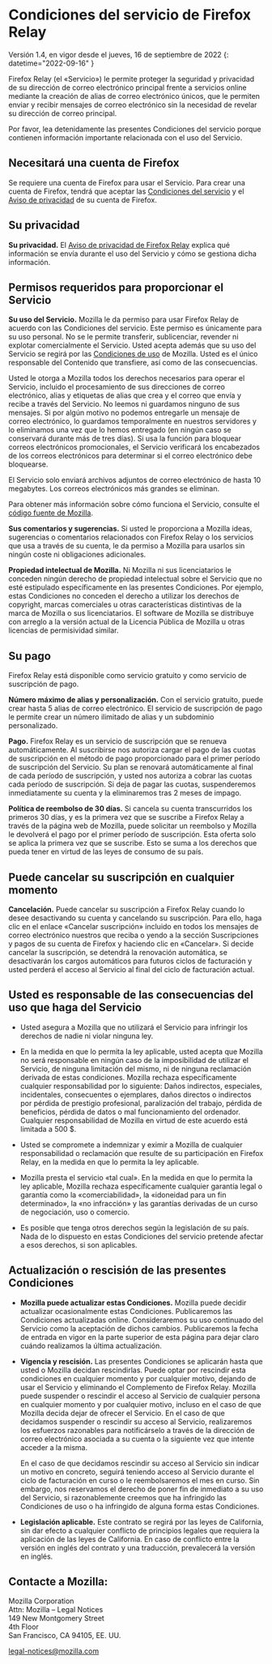 # Condiciones del servicio de Firefox Relay

Versión 1.4, en vigor desde el jueves, 16 de septiembre de 2022
{: datetime="2022-09-16" }

Firefox Relay (el «Servicio») le permite proteger la seguridad y privacidad de su dirección de correo electrónico principal frente a servicios online mediante la creación de alias de correo electrónico únicos, que le permiten enviar y recibir mensajes de correo electrónico sin la necesidad de revelar su dirección de correo principal.

Por favor, lea detenidamente las presentes Condiciones del servicio porque contienen información importante relacionada con el uso del Servicio.

## Necesitará una cuenta de Firefox

Se requiere una cuenta de Firefox para usar el Servicio. Para crear una cuenta de Firefox, tendrá que aceptar las [Condiciones del servicio](https://www.mozilla.org/about/legal/terms/services/) y el [Aviso de privacidad](https://www.mozilla.org/privacy/firefox/) de su cuenta de Firefox.

## Su privacidad

__Su privacidad.__ El [Aviso de privacidad de Firefox Relay](https://www.mozilla.org/privacy/firefox-relay/) explica qué información se envía durante el uso del Servicio y cómo se gestiona dicha información.

## Permisos requeridos para proporcionar el Servicio

__Su uso del Servicio.__ Mozilla le da permiso para usar Firefox Relay de acuerdo con las Condiciones del servicio. Este permiso es únicamente para su uso personal. No se le permite transferir, sublicenciar, revender ni explotar comercialmente el Servicio. Usted acepta además que su uso del Servicio se regirá por las [Condiciones de uso](https://www.mozilla.org/about/legal/acceptable-use/) de Mozilla. Usted es el único responsable del Contenido que transfiere, así como de las consecuencias.

Usted le otorga a Mozilla todos los derechos necesarios para operar el Servicio, incluido el procesamiento de sus direcciones de correo electrónico, alias y etiquetas de alias que crea y el correo que envía y recibe a través del Servicio. No leemos ni guardamos ninguno de sus mensajes. Si por algún motivo no podemos entregarle un mensaje de correo electrónico, lo guardamos temporalmente en nuestros servidores y lo eliminamos una vez que lo hemos entregado (en ningún caso se conservará durante más de tres días). Si usa la función para bloquear correos electrónicos promocionales, el Servicio verificará los encabezados de los correos electrónicos para determinar si el correo electrónico debe bloquearse. 

El Servicio solo enviará archivos adjuntos de correo electrónico de hasta 10 megabytes. Los correos electrónicos más grandes se eliminan.

Para obtener más información sobre cómo funciona el Servicio, consulte el [código fuente de Mozilla](https://github.com/mozilla/fx-private-relay).

__Sus comentarios y sugerencias.__ Si usted le proporciona a Mozilla ideas, sugerencias o comentarios relacionados con Firefox Relay o los servicios que usa a través de su cuenta, le da permiso a Mozilla para usarlos sin ningún coste ni obligaciones adicionales.

__Propiedad intelectual de Mozilla.__ Ni Mozilla ni sus licenciatarios le conceden ningún derecho de propiedad intelectual sobre el Servicio que no esté estipulado específicamente en las presentes Condiciones. Por ejemplo, estas Condiciones no conceden el derecho a utilizar los derechos de copyright, marcas comerciales u otras características distintivas de la marca de Mozilla o sus licenciatarios. El software de Mozilla se distribuye con arreglo a la versión actual de la Licencia Pública de Mozilla u otras licencias de permisividad similar.

## Su pago

Firefox Relay está disponible como servicio gratuito y como servicio de suscripción de pago.

__Número máximo de alias y personalización.__ Con el servicio gratuito, puede crear hasta 5 alias de correo electrónico. El servicio de suscripción de pago le permite crear un número ilimitado de alias y un subdominio personalizado.

__Pago.__ Firefox Relay es un servicio de suscripción que se renueva automáticamente. Al suscribirse nos autoriza cargar el pago de las cuotas de suscripción en el método de pago proporcionado para el primer período de suscripción del Servicio. Su plan se renovará automáticamente al final de cada período de suscripción, y usted nos autoriza a cobrar las cuotas cada período de suscripción. Si deja de pagar las cuotas, suspenderemos inmediatamente su cuenta y la eliminaremos tras 2 meses de impago.

__Política de reembolso de 30 días.__ Si cancela su cuenta transcurridos los primeros 30 días, y es la primera vez que se suscribe a Firefox Relay a través de la página web de Mozilla, puede solicitar un reembolso y Mozilla le devolverá el pago por el primer período de suscripción. Esta oferta solo se aplica la primera vez que se suscribe. Esto se suma a los derechos que pueda tener en virtud de las leyes de consumo de su país.

## Puede cancelar su suscripción en cualquier momento

__Cancelación.__ Puede cancelar su suscripción a Firefox Relay cuando lo desee desactivando su cuenta y cancelando su suscripción. Para ello, haga clic en el enlace «Cancelar suscripción» incluido en todos los mensajes de correo electrónico nuestros que reciba o yendo a la sección Suscripciones y pagos de su cuenta de Firefox y haciendo clic en «Cancelar». Si decide cancelar la suscripción, se detendrá la renovación automática, se desactivarán los cargos automáticos para futuros ciclos de facturación y usted perderá el acceso al Servicio al final del ciclo de facturación actual.

## Usted es responsable de las consecuencias del uso que haga del Servicio

* Usted asegura a Mozilla que no utilizará el Servicio para infringir los derechos de nadie ni violar ninguna ley.

* En la medida en que lo permita la ley aplicable, usted acepta que Mozilla no será responsable en ningún caso de la imposibilidad de utilizar el Servicio, de ninguna limitación del mismo, ni de ninguna reclamación derivada de estas condiciones. Mozilla rechaza específicamente cualquier responsabilidad por lo siguiente: Daños indirectos, especiales, incidentales, consecuentes o ejemplares, daños directos o indirectos por pérdida de prestigio profesional, paralización del trabajo, pérdida de beneficios, pérdida de datos o mal funcionamiento del ordenador. Cualquier responsabilidad de Mozilla en virtud de este acuerdo está limitada a 500 $.

* Usted se compromete a indemnizar y eximir a Mozilla de cualquier responsabilidad o reclamación que resulte de su participación en Firefox Relay, en la medida en que lo permita la ley aplicable.

* Mozilla presta el servicio «tal cual». En la medida en que lo permita la ley aplicable, Mozilla rechaza específicamente cualquier garantía legal o garantía como la «comerciabilidad», la «idoneidad para un fin determinado», la «no infracción» y las garantías derivadas de un curso de negociación, uso o comercio.

* Es posible que tenga otros derechos según la legislación de su país. Nada de lo dispuesto en estas Condiciones del servicio pretende afectar a esos derechos, si son aplicables.

## Actualización o rescisión de las presentes Condiciones

* __Mozilla puede actualizar estas Condiciones.__ Mozilla puede decidir actualizar ocasionalmente estas Condiciones. Publicaremos las Condiciones actualizadas online. Consideraremos su uso continuado del Servicio como la aceptación de dichos cambios. Publicaremos la fecha de entrada en vigor en la parte superior de esta página para dejar claro cuándo realizamos la última actualización.

* __Vigencia y rescisión.__ Las presentes Condiciones se aplicarán hasta que usted o Mozilla decidan rescindirlas. Puede optar por rescindir esta condiciones en cualquier momento y por cualquier motivo, dejando de usar el Servicio y eliminando el Complemento de Firefox Relay. Mozilla puede suspender o rescindir el acceso al Servicio de cualquier persona en cualquier momento y por cualquier motivo, incluso en el caso de que Mozilla decida dejar de ofrecer el Servicio. En el caso de que decidamos suspender o rescindir su acceso al Servicio, realizaremos los esfuerzos razonables para notificárselo a través de la dirección de correo electrónico asociada a su cuenta o la siguiente vez que intente acceder a la misma.

  En el caso de que decidamos rescindir su acceso al Servicio sin indicar un motivo en concreto, seguirá teniendo acceso al Servicio durante el ciclo de facturación en curso o le reembolsaremos el mes en curso. Sin embargo, nos reservamos el derecho de poner fin de inmediato a su uso del Servicio, si razonablemente creemos que ha infringido las Condiciones de uso o ha infringido de alguna forma estas Condiciones.

* __Legislación aplicable.__ Este contrato se regirá por las leyes de California, sin dar efecto a cualquier conflicto de principios legales que requiera la aplicación de las leyes de California. En caso de conflicto entre la versión en inglés del contrato y una traducción, prevalecerá la versión en inglés.


## Contacte a Mozilla:

Mozilla Corporation  
Attn: Mozilla – Legal Notices  
149 New Montgomery Street  
4th Floor  
San Francisco, CA 94105, EE. UU.  

legal-notices@mozilla.com
